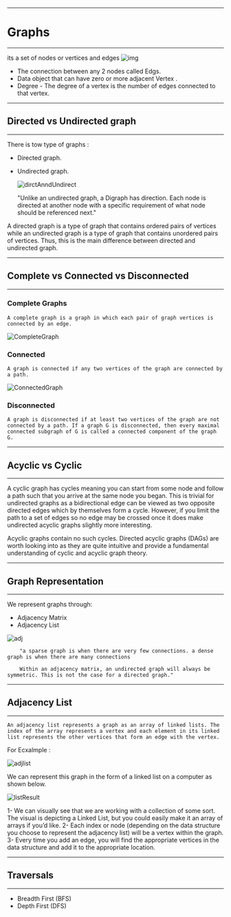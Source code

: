 __________________________________________

# Graphs
__________________________________________

its a set of nodes or vertices and edges
    ![img](https://imgs.search.brave.com/3yIP2Znp_NmD8Q2KuWLF-ywFIG8IIq3Me5DTKWQW-Ho/rs:fit:733:225:1/g:ce/aHR0cHM6Ly90c2Uz/Lm1tLmJpbmcubmV0/L3RoP2lkPU9JUC5s/Y0Y1eEs4aGtGc0NT/WnYxckc0dUtRQUFB/QSZwaWQ9QXBp)


- The connection between any 2 nodes called Edgs.
- Data object that can have zero or more adjacent Vertex .
- Degree - The degree of a vertex is the number of edges connected to that vertex.

_________________________________

## Directed vs Undirected graph
_________________________________

There is tow type of graphs :
- Directed graph.
- Undirected graph.

    ![dirctAnndUndirect](https://imgs.search.brave.com/YvoSY7IoANnX23N1tLXiK5ceffpDUUpeS9CzAnaLDXk/rs:fit:793:633:1/g:ce/aHR0cDovL3BlZGlh/YS5jb20vd3AtY29u/dGVudC91cGxvYWRz/LzIwMTkvMDEvRGlm/ZmVyZW5jZS1CZXR3/ZWVuLURpcmVjdGVk/LWFuZC1VbmRpcmVj/dGVkLUdyYXBoLUNv/bXBhcmlzb24tU3Vt/bWFyeS5qcGc)
    
    "Unlike an undirected graph, a Digraph has direction. Each node is directed at another node with a specific requirement of what node should be referenced next."
    
A directed graph is a type of graph that contains ordered pairs of vertices while an undirected graph is a type of graph that contains unordered pairs of vertices. Thus, this is the main difference between directed and undirected graph.

______________________________________

## Complete vs Connected vs Disconnected
______________________________________

### Complete Graphs
    A complete graph is a graph in which each pair of graph vertices is connected by an edge.
    
   ![CompleteGraph](https://imgs.search.brave.com/BhpNHXGkNQcEDCPnv5DF9SVftnhK9wAQzHQV2YUHTRE/rs:fit:632:225:1/g:ce/aHR0cHM6Ly90c2U0/Lm1tLmJpbmcubmV0/L3RoP2lkPU9JUC5m/R2NHSTFJMVN5MVRq/SDNRWmpQQmlBSGFG/aiZwaWQ9QXBp)

### Connected
    A graph is connected if any two vertices of the graph are connected by a path.
    
  ![ConnectedGraph](https://imgs.search.brave.com/vtDb0MJUpH-AAVqcAdLHP46vd4IXMPp9MwLNVmUezYw/rs:fit:728:546:1/g:ce/aHR0cHM6Ly9pbWFn/ZS5zbGlkZXNoYXJl/Y2RuLmNvbS9ub3Rh/bWF0aGRpc2NyZXRl/Z3JhcGh0aGVvcnkt/MTExMTEwMjEzNTEy/LXBocGFwcDAxLzk1/L25vdGEtbWF0aC1k/aXNjcmV0ZS1ncmFw/aC10aGVvcnktMTEt/NzI4LmpwZz9jYj0x/MzIwOTYwOTQ2)

### Disconnected
    A graph is disconnected if at least two vertices of the graph are not connected by a path. If a graph G is disconnected, then every maximal connected subgraph of G is called a connected component of the graph G.
    
__________________________________________

## Acyclic vs Cyclic
__________________________________________

A cyclic graph has cycles meaning you can start from some node and follow a path such that you arrive at the same node you began. This is trivial for undirected graphs as a bidirectional edge can be viewed as two opposite directed edges which by themselves form a cycle. However, if you limit the path to a set of edges so no edge may be crossed once it does make undirected acyclic graphs slightly more interesting.

Acyclic graphs contain no such cycles. Directed acyclic graphs (DAGs) are worth looking into as they are quite intuitive and provide a fundamental understanding of cyclic and acyclic graph theory.

__________________________________________

## Graph Representation
__________________________________________

We represent graphs through:

- Adjacency Matrix
- Adjacency List

![adj](https://imgs.search.brave.com/gqWp2QeDkatDJjZ97Z0XNJRcJvUulT1UsGcZG7ChC9E/rs:fit:1200:720:1/g:ce/aHR0cHM6Ly9pLnl0/aW1nLmNvbS92aS9a/VHl5WnE1NmRaQS9t/YXhyZXNkZWZhdWx0/LmpwZw)


        "a sparse graph is when there are very few connections. a dense graph is when there are many connections

        Within an adjacency matrix, an undirected graph will always be symmetric. This is not the case for a directed graph."
        
        
____________________________________

## Adjacency List 
____________________________________
    An adjacency list represents a graph as an array of linked lists. The index of the array represents a vertex and each element in its linked list represents the other vertices that form an edge with the vertex.

For Ecxalmple :

![adjlist ](https://cdn.programiz.com/cdn/farfuture/-p4ka0P4riQvs-VRZHACdhlc48nVN1iOYdZmkk8F2FA/mtime:1625029631/sites/tutorial2program/files/adjacency-list-graph.png)

We can represent this graph in the form of a linked list on a computer as shown below.

![listResult](https://cdn.programiz.com/cdn/farfuture/h2DRie2qoBNmd2liy8DRj5TDcmODcVDBUZOyoPQ5AVM/mtime:1625029639/sites/tutorial2program/files/adjacency-list-representation.png)

1- We can visually see that we are working with a collection of some sort. The visual is depicting a Linked List, but you could easily make it an array of arrays if you’d like.
2- Each index or node (depending on the data structure you choose to represent the adjacency list) will be a vertex within the graph.
3- Every time you add an edge, you will find the appropriate vertices in the data structure and add it to the appropriate location.

_________________________________________

## Traversals 
_________________________________________

- Breadth First (BFS)
- Depth First (DFS)

